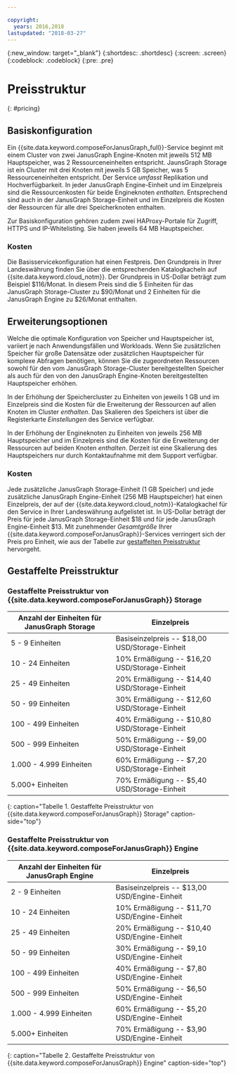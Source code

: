 ```yaml
---

copyright:
  years: 2016,2018
lastupdated: "2018-03-27"
---
```


{:new_window: target="_blank"}
{:shortdesc: .shortdesc}
{:screen: .screen}
{:codeblock: .codeblock}
{:pre: .pre}

# Preisstruktur
{: #pricing}

## Basiskonfiguration
Ein {{site.data.keyword.composeForJanusGraph_full}}-Service beginnt mit einem Cluster von zwei JanusGraph Engine-Knoten mit jeweils 512 MB Hauptspeicher, was 2 Ressourceneinheiten entspricht. JaunsGraph Storage ist ein Cluster mit drei Knoten mit jeweils 5 GB Speicher, was 5 Ressourceneinheiten entspricht. Der Service _umfasst_ Replikation und Hochverfügbarkeit. In jeder JanusGraph Engine-Einheit und im Einzelpreis sind die Ressourcenkosten für beide Engineknoten _enthalten_. Entsprechend sind auch in der JanusGraph Storage-Einheit und im Einzelpreis die Kosten der Ressourcen für alle drei Speicherknoten enthalten.

Zur Basiskonfiguration gehören zudem zwei HAProxy-Portale für Zugriff, HTTPS und IP-Whitelisting. Sie haben jeweils 64 MB Hauptspeicher.

### Kosten
Die Basisservicekonfiguration hat einen Festpreis. Den Grundpreis in Ihrer Landeswährung finden Sie über die entsprechenden Katalogkacheln auf {{site.data.keyword.cloud_notm}}. Der Grundpreis in US-Dollar beträgt zum Beispiel $116/Monat. In diesem Preis sind die 5 Einheiten für das JanusGraph Storage-Cluster zu $90/Monat und 2 Einheiten für die JanusGraph Engine zu $26/Monat enthalten.


## Erweiterungsoptionen
Welche die optimale Konfiguration von Speicher und Hauptspeicher ist, variiert je nach Anwendungsfällen und Workloads. Wenn Sie zusätzlichen Speicher für große Datensätze oder zusätzlichen Hauptspeicher für komplexe Abfragen benötigen, können Sie die zugeordneten Ressourcen sowohl für den vom JanusGraph Storage-Cluster bereitgestellten Speicher als auch für den von den JanusGraph Engine-Knoten bereitgestellten Hauptspeicher erhöhen. 

In der Erhöhung der Speichercluster zu Einheiten von jeweils 1 GB und im Einzelpreis sind die Kosten für die Erweiterung der Ressourcen auf allen Knoten im Cluster _enthalten_. Das Skalieren des Speichers ist über die Registerkarte _Einstellungen_ des Service verfügbar.
 
In der Erhöhung der Engineknoten zu Einheiten von jeweils 256 MB Hauptspeicher und im Einzelpreis sind die Kosten für die Erweiterung der Ressourcen auf beiden Knoten _enthalten_. Derzeit ist eine Skalierung des Hauptspeichers nur durch Kontaktaufnahme mit dem Support verfügbar.

### Kosten
Jede zusätzliche JanusGraph Storage-Einheit (1 GB Speicher) und jede zusätzliche JanusGraph Engine-Einheit (256 MB Hauptspeicher) hat einen Einzelpreis, der auf der {{site.data.keyword.cloud_notm}}-Katalogkachel für den Service in Ihrer Landeswährung aufgelistet ist. In US-Dollar beträgt der Preis für jede JanusGraph Storage-Einheit $18 und für jede JanusGraph Engine-Einheit $13. Mit zunehmender _Gesamtgröße_ Ihrer {{site.data.keyword.composeForJanusGraph}}-Services verringert sich der Preis pro Einheit, wie aus der Tabelle zur [gestaffelten Preisstruktur](#tiered-pricing) hervorgeht.

## Gestaffelte Preisstruktur

### Gestaffelte Preisstruktur von {{site.data.keyword.composeForJanusGraph}} Storage

Anzahl der Einheiten für JanusGraph Storage|Einzelpreis
----------|-----------
5 - 9 Einheiten|Basiseinzelpreis -- $18,00 USD/Storage-Einheit
10 - 24 Einheiten|10% Ermäßigung -- $16,20 USD/Storage-Einheit
25 - 49 Einheiten|20% Ermäßigung -- $14,40 USD/Storage-Einheit
50 - 99 Einheiten|30% Ermäßigung -- $12,60 USD/Storage-Einheit
100 - 499 Einheiten|40% Ermäßigung -- $10,80 USD/Storage-Einheit
500 - 999 Einheiten|50% Ermäßigung -- $9,00 USD/Storage-Einheit
1.000 - 4.999 Einheiten|60% Ermäßigung -- $7,20 USD/Storage-Einheit
5.000+ Einheiten|70% Ermäßigung -- $5,40 USD/Storage-Einheit
{: caption="Tabelle 1. Gestaffelte Preisstruktur von {{site.data.keyword.composeForJanusGraph}} Storage" caption-side="top"}

### Gestaffelte Preisstruktur von {{site.data.keyword.composeForJanusGraph}} Engine

Anzahl der Einheiten für JanusGraph Engine|Einzelpreis
----------|-----------
2 - 9 Einheiten|Basiseinzelpreis -- $13,00 USD/Engine-Einheit
10 - 24 Einheiten|10% Ermäßigung -- $11,70 USD/Engine-Einheit
25 - 49 Einheiten|20% Ermäßigung -- $10,40 USD/Engine-Einheit
50 - 99 Einheiten|30% Ermäßigung -- $9,10 USD/Engine-Einheit
100 - 499 Einheiten|40% Ermäßigung -- $7,80 USD/Engine-Einheit
500 - 999 Einheiten|50% Ermäßigung -- $6,50 USD/Engine-Einheit
1.000 - 4.999 Einheiten|60% Ermäßigung -- $5,20 USD/Engine-Einheit
5.000+ Einheiten|70% Ermäßigung -- $3,90 USD/Engine-Einheit
{: caption="Tabelle 2. Gestaffelte Preisstruktur von {{site.data.keyword.composeForJanusGraph}} Engine" caption-side="top"}
